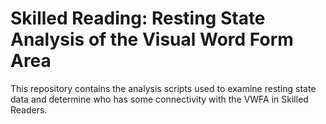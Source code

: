 # Skilled Reading: Resting State Analysis of the Visual Word Form Area

This repository contains the analysis scripts used to examine resting state data and determine who has some connectivity with the VWFA in Skilled Readers.